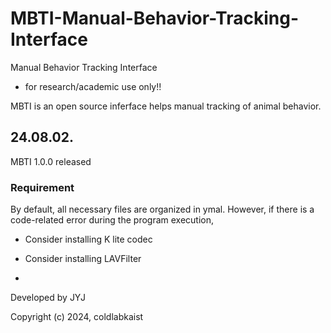 # MBTI-Manual-Behavior-Tracking-Interface
Manual Behavior Tracking Interface
- for research/academic use only!!

MBTI is an open source inferface helps manual tracking of animal behavior.

## 24.08.02.
MBTI 1.0.0 released

### Requirement
By default, all necessary files are organized in ymal. However, if there is a code-related error during the program execution,
- Consider installing K lite codec
- Consider installing LAVFilter

-

Developed by JYJ 

Copyright (c) 2024, coldlabkaist
